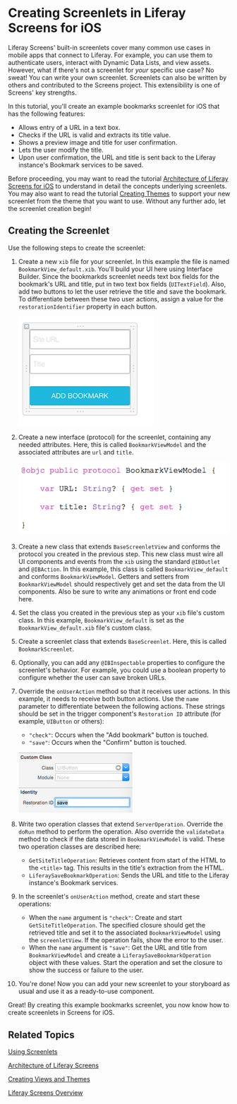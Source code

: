 # Creating Screenlets in Liferay Screens for iOS [](id=creating-screenlets-in-liferay-screens-for-ios)

Liferay Screens' built-in screenlets cover many common use cases in mobile 
apps that connect to Liferay. For example, you can use them to authenticate 
users, interact with Dynamic Data Lists, and view assets. However, what if 
there's not a screenlet for *your* specific use case? No sweat! You can write 
your own screenlet. Screenlets can also be written by others and contributed to 
the Screens project. This extensibility is one of Screens' key strengths. 

In this tutorial, you'll create an example bookmarks screenlet for iOS that has 
the following features: 

- Allows entry of a URL in a text box. 
- Checks if the URL is valid and extracts its title value. 
- Shows a preview image and title for user confirmation. 
- Lets the user modify the title. 
- Upon user confirmation, the URL and title is sent back to the Liferay 
  instance's Bookmark services to be saved. 
  
Before proceeding, you may want to read the tutorial 
[Architecture of Liferay Screens for iOS](/tutorials/-/knowledge_base/6-2/architecture-of-liferay-screens) 
to understand in detail the concepts underlying screenlets. You may also want to 
read the tutorial [Creating Themes](/tutorials/-/knowledge_base/6-2/creating-views-and-themes) 
to support your new screenlet from the theme that you want to use. Without any 
further ado, let the screenlet creation begin!

## Creating the Screenlet

Use the following steps to create the screenlet: 

1. Create a new `xib` file for your screenlet. In this example the file is named 
   `BookmarkView_default.xib`. You'll build your UI here using Interface 
   Builder. Since the bookmarkds screenlet needs text box fields for the 
   bookmark's URL and title, put in two text box fields (`UITextField`). Also, 
   add two buttons to let the user retrieve the title and save the bookmark. To 
   differentiate between these two user actions, assign a value for the 
   `restorationIdentifier` property in each button. 

    ![Figure 2: The new `xib` file for the new screenlet.](../../images/screens-ios-xcode-add-bookmark.png)

2. Create a new interface (protocol) for the screenlet, containing any needed 
   attributes. Here, this is called `BookmarkViewModel` and the associated 
   attributes are `url` and `title`.

    ![Figure 3: The new view model for the new screenlet.](../../images/screens-ios-xcode-bookmark-viewmodel.png)

3. Create a new class that extends `BaseScreenletView` and conforms the protocol 
   you created in the previous step. This new class must wire all UI components 
   and events from the `xib` using the standard `@IBOutlet` and `@IBAction`. In 
   this example, this class is called `BookmarkView_default` and conforms 
   `BookmarkViewModel`. Getters and setters from `BookmarkViewModel` should 
   respectively get and set the data from the UI components. Also be sure to 
   write any animations or front end code here. 

4. Set the class you created in the previous step as your `xib` file's custom 
   class. In this example, `BookmarkView_default` is set as the 
   `BookmarkView_default.xib` file's custom class. 

5. Create a screenlet class that extends `BaseScreenlet`. Here, this is called 
   `BookmarkScreenlet`. 

6. Optionally, you can add any `@IBInspectable` properties to configure the 
   screenlet's behavior. For example, you could use a boolean property to 
   configure whether the user can save broken URLs. 

7. Override the `onUserAction` method so that it receives user actions. In this 
   example, it needs to receive both button actions. Use the `name` parameter to 
   differentiate between the following actions. These strings should be set in 
   the trigger component's `Restoration ID` attribute (for example, `UIButton` 
   or others): 

    - `"check"`: Occurs when the "Add bookmark" button is touched. 
    - `"save"`: Occurs when the "Confirm" button is touched. 

    ![Figure 4: The restoration ID for trigger components.](../../images/screens-ios-xcode-restoration-id.png)

8. Write two operation classes that extend `ServerOperation`. Override the 
   `doRun` method to perform the operation. Also override the `validateData` 
   method to check if the data stored in `BookmarkViewModel` is valid. These two 
   operation classes are described here: 

    - `GetSiteTitleOperation`: Retrieves content from start of the HTML to the 
      `<title>` tag. This results in the title's extraction from the HTML.
    - `LiferaySaveBookmarkOperation`: Sends the URL and title to the Liferay 
      instance's Bookmark services.

9. In the screenlet's `onUserAction` method, create and start these operations:

    - When the `name` argument is `"check"`: Create and start 
      `GetSiteTitleOperation`. The specified closure should get the retrieved 
      title and set it to the associated `BookmarkViewModel` using the 
      `screenletView`. If the operation fails, show the error to the user.
    - When the `name` argument is `"save"`: Get the URL and title from 
      `BookmarkViewModel` and create a `LiferaySaveBookmarkOperation` object 
      with these values. Start the operation and set the closure to show the 
      success or failure to the user.

10. You're done! Now you can add your new screenlet to your storyboard as usual 
    and use it as a ready-to-use component.

Great! By creating this example bookmarks screenlet, you now know how to create 
screenlets in Screens for iOS. 

## Related Topics [](id=related-topics)

[Using Screenlets](/tutorials/-/knowledge_base/6-2/using-screenlets)

[Architecture of Liferay Screens](/tutorials/-/knowledge_base/6-2/architecture-of-liferay-screens)

[Creating Views and Themes](/tutorials/-/knowledge_base/6-2/creating-views-and-themes)

[Liferay Screens Overview](/tutorials/-/knowledge_base/6-2/liferay-screens-overview)
